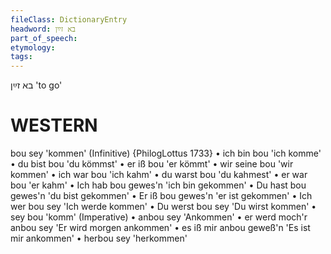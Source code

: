 ```yaml
---
fileClass: DictionaryEntry
headword: בא זײַן
part_of_speech: 
etymology: 
tags: 
---
```

בא זײַן
'to go'

WESTERN
========

bou sey 'kommen' (Infinitive) {PhilogLottus 1733}
	•	ich bin bou	 'ich komme'
	•	du bist bou 'du kömmst'
	•	er iß bou 'er kömmt'
	•	wir seine bou 'wir kommen'
	•	ich war bou 'ich kahm'
	•	du warst bou 'du kahmest'
	•	er war bou 'er kahm'
	•	Ich hab bou gewes'n 'ich bin gekommen'
	•	Du hast bou gewes'n 'du bist gekommen'
	•	Er iß bou gewes'n 'er ist gekommen'
	•	Ich wer bou sey 'Ich werde kommen'
	•	Du werst bou sey 'Du wirst kommen'
	•	sey bou 'komm' (Imperative)
	•	anbou sey 'Ankommen'
	•	er werd moch'r anbou sey 'Er wird morgen ankommen'
	•	es iß mir anbou geweß'n 'Es ist mir ankommen'
	•	herbou sey 'herkommen'